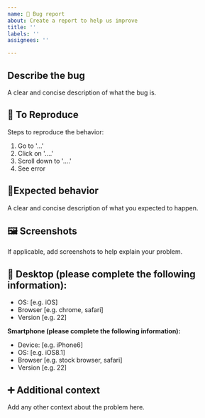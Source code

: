 ```yaml
---
name: 🐛 Bug report
about: Create a report to help us improve
title: ''
labels: ''
assignees: ''

---
```


## **Describe the bug**
A clear and concise description of what the bug is.

## 🔁 **To Reproduce**
Steps to reproduce the behavior:
1. Go to '...'
2. Click on '....'
3. Scroll down to '....'
4. See error

## 🤔**Expected behavior**
A clear and concise description of what you expected to happen.

## 🖼️ **Screenshots**
If applicable, add screenshots to help explain your problem.

## 🧠 **Desktop (please complete the following information):**
 - OS: [e.g. iOS]
 - Browser [e.g. chrome, safari]
 - Version [e.g. 22]

**Smartphone (please complete the following information):**
 - Device: [e.g. iPhone6]
 - OS: [e.g. iOS8.1]
 - Browser [e.g. stock browser, safari]
 - Version [e.g. 22]

## ➕ **Additional context**
Add any other context about the problem here.
